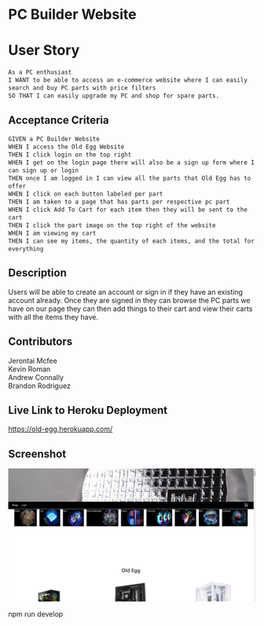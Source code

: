 # PC Builder Website

# User Story
```
As a PC enthusiast
I WANT to be able to access an e-commerce website where I can easily search and buy PC parts with price filters
SO THAT I can easily upgrade my PC and shop for spare parts.
```

## Acceptance Criteria
```
GIVEN a PC Builder Website
WHEN I access the Old Egg Website
THEN I click login on the top right
WHEN I get on the login page there will also be a sign up form where I can sign up or login
THEN once I am logged in I can view all the parts that Old Egg has to offer
WHEN I click on each button labeled per part
THEN I am taken to a page that has parts per respective pc part
WHEN I click Add To Cart for each item then they will be sent to the cart
THEN I click the part image on the top right of the website
WHEN I am viewing my cart
THEN I can see my items, the quantity of each items, and the total for everything
```

## Description
Users will be able to create an account or sign in if they have an existing account already. Once they are signed in they can browse the PC parts we have on our page they can then add things to their cart and view their carts with all the items they have.

## Contributors
Jerontai Mcfee<br>
Kevin Roman<br>
Andrew Connally<br>
Brandon Rodriguez<br>

## Live Link to Heroku Deployment
https://old-egg.herokuapp.com/

## Screenshot 

![Alt text](client/src/assets/PcBuilder.png)

npm run develop

